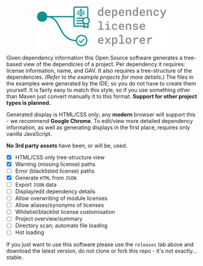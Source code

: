 <p align="center"><img width="70%" alt="DLE Logo" src="./logo/logo.svg"></p>

Given dependency information this Open Source software generates a tree-based view of the dependicies of a project. 
Per dependency it requires: license information, name, and GAV. It also requires a tree-structure of the dependencies. *(Refer to the example projects for more details.)* The files in the examples were generated by the IDE; so you do not have to create them yourself. It is fairly easy to match this style, so if you use something other than Maven just convert manually it to this format. **Support for other project types is planned.** 

Generated display is HTML/CSS only; any **modern** browser will support this - we recommend **Google Chrome**. To edit/view more detailed dependency information, as well as generating displays in the first place, requires only vanilla JavaScript. 

**No 3rd party assets** have been, or will be, used.

- [x] HTML/CSS only tree-structure view
- [x] Warning (missing license) paths
- [ ] Error (blacklisted license) paths
- [x] Generate `HTML` from `JSON`
- [ ] Export `JSON` data
- [ ] Display/edit dependency details
- [ ] Allow overwriting of module licenses
- [ ] Allow aliases/synonyms of licenses
- [ ] Whitelist/blacklist license customisation
- [ ] Project overview/summary
- [ ] Directory scan; automate file loading
- [ ] Hot loading

If you just want to use this software please use the `releases` tab above and download the latest version, do not clone or fork this repo - it's not exactly... stable.
